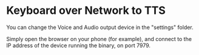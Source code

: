 # Keyboard over Network to TTS

You can change the Voice and Audio output device in the "settings" folder.
 
Simply open the browser on your phone (for example), and connect to the IP address of the device running the binary, on port 7979.
